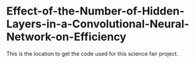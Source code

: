 # Effect-of-the-Number-of-Hidden-Layers-in-a-Convolutional-Neural-Network-on-Efficiency
This is the location to get the code used for this science fair project.
